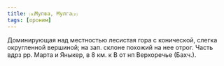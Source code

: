 ```yaml
---
title: ⒜Мулва, Мулга⒵
tags: [ороним]
---
```


Доминирующая над местностью лесистая гора с конической, слегка округленной
вершиной; на зап. склоне похожий на нее отрог. Часть вдрз рр. Марта и Яныкер, в
8 км. к В от нп Верхоречье (Бахч.).
